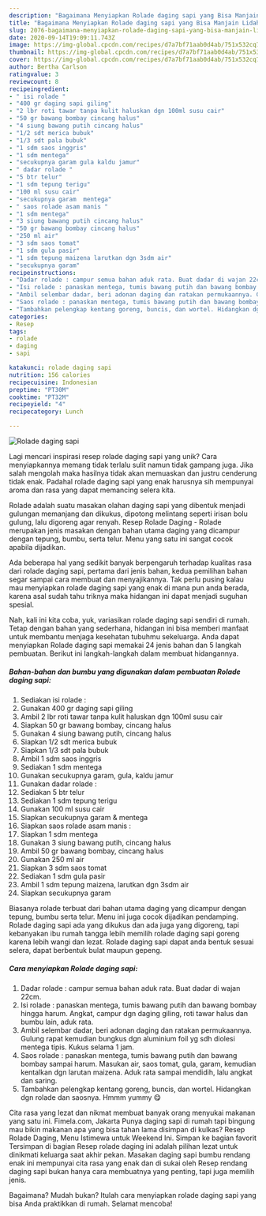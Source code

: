 ```yaml
---
description: "Bagaimana Menyiapkan Rolade daging sapi yang Bisa Manjain Lidah"
title: "Bagaimana Menyiapkan Rolade daging sapi yang Bisa Manjain Lidah"
slug: 2076-bagaimana-menyiapkan-rolade-daging-sapi-yang-bisa-manjain-lidah
date: 2020-09-14T19:09:11.743Z
image: https://img-global.cpcdn.com/recipes/d7a7bf71aab0d4ab/751x532cq70/rolade-daging-sapi-foto-resep-utama.jpg
thumbnail: https://img-global.cpcdn.com/recipes/d7a7bf71aab0d4ab/751x532cq70/rolade-daging-sapi-foto-resep-utama.jpg
cover: https://img-global.cpcdn.com/recipes/d7a7bf71aab0d4ab/751x532cq70/rolade-daging-sapi-foto-resep-utama.jpg
author: Bertha Carlson
ratingvalue: 3
reviewcount: 8
recipeingredient:
- " isi rolade "
- "400 gr daging sapi giling"
- "2 lbr roti tawar tanpa kulit haluskan dgn 100ml susu cair"
- "50 gr bawang bombay cincang halus"
- "4 siung bawang putih cincang halus"
- "1/2 sdt merica bubuk"
- "1/3 sdt pala bubuk"
- "1 sdm saos inggris"
- "1 sdm mentega"
- "secukupnya garam gula kaldu jamur"
- " dadar rolade "
- "5 btr telur"
- "1 sdm tepung terigu"
- "100 ml susu cair"
- "secukupnya garam  mentega"
- " saos rolade asam manis "
- "1 sdm mentega"
- "3 siung bawang putih cincang halus"
- "50 gr bawang bombay cincang halus"
- "250 ml air"
- "3 sdm saos tomat"
- "1 sdm gula pasir"
- "1 sdm tepung maizena larutkan dgn 3sdm air"
- "secukupnya garam"
recipeinstructions:
- "Dadar rolade : campur semua bahan aduk rata. Buat dadar di wajan 22cm."
- "Isi rolade : panaskan mentega, tumis bawang putih dan bawang bombay hingga harum. Angkat, campur dgn daging giling, roti tawar halus dan bumbu lain, aduk rata."
- "Ambil selembar dadar, beri adonan daging dan ratakan permukaannya. Gulung rapat kemudian bungkus dgn aluminium foil yg sdh diolesi mentega tipis. Kukus selama 1 jam."
- "Saos rolade : panaskan mentega, tumis bawang putih dan bawang bombay sampai harum. Masukan air, saos tomat, gula, garam, kemudian kentalkan dgn larutan maizena. Aduk rata sampai mendidih, lalu angkat dan saring."
- "Tambahkan pelengkap kentang goreng, buncis, dan wortel. Hidangkan dgn rolade dan saosnya. Hmmm yummy 😋"
categories:
- Resep
tags:
- rolade
- daging
- sapi

katakunci: rolade daging sapi 
nutrition: 156 calories
recipecuisine: Indonesian
preptime: "PT30M"
cooktime: "PT32M"
recipeyield: "4"
recipecategory: Lunch

---
```



![Rolade daging sapi](https://img-global.cpcdn.com/recipes/d7a7bf71aab0d4ab/751x532cq70/rolade-daging-sapi-foto-resep-utama.jpg)

Lagi mencari inspirasi resep rolade daging sapi yang unik? Cara menyiapkannya memang tidak terlalu sulit namun tidak gampang juga. Jika salah mengolah maka hasilnya tidak akan memuaskan dan justru cenderung tidak enak. Padahal rolade daging sapi yang enak harusnya sih mempunyai aroma dan rasa yang dapat memancing selera kita.

Rolade adalah suatu masakan olahan daging sapi yang dibentuk menjadi gulungan memanjang dan dikukus, dipotong melintang seperti irisan bolu gulung, lalu digoreng agar renyah. Resep Rolade Daging - Rolade merupakan jenis masakan dengan bahan utama daging yang dicampur dengan tepung, bumbu, serta telur. Menu yang satu ini sangat cocok apabila dijadikan.

Ada beberapa hal yang sedikit banyak berpengaruh terhadap kualitas rasa dari rolade daging sapi, pertama dari jenis bahan, kedua pemilihan bahan segar sampai cara membuat dan menyajikannya. Tak perlu pusing kalau mau menyiapkan rolade daging sapi yang enak di mana pun anda berada, karena asal sudah tahu triknya maka hidangan ini dapat menjadi suguhan spesial.


Nah, kali ini kita coba, yuk, variasikan rolade daging sapi sendiri di rumah. Tetap dengan bahan yang sederhana, hidangan ini bisa memberi manfaat untuk membantu menjaga kesehatan tubuhmu sekeluarga. Anda dapat menyiapkan Rolade daging sapi memakai 24 jenis bahan dan 5 langkah pembuatan. Berikut ini langkah-langkah dalam membuat hidangannya.

<!--inarticleads1-->

##### Bahan-bahan dan bumbu yang digunakan dalam pembuatan Rolade daging sapi:

1. Sediakan  isi rolade :
1. Gunakan 400 gr daging sapi giling
1. Ambil 2 lbr roti tawar tanpa kulit haluskan dgn 100ml susu cair
1. Siapkan 50 gr bawang bombay, cincang halus
1. Gunakan 4 siung bawang putih, cincang halus
1. Siapkan 1/2 sdt merica bubuk
1. Siapkan 1/3 sdt pala bubuk
1. Ambil 1 sdm saos inggris
1. Sediakan 1 sdm mentega
1. Gunakan secukupnya garam, gula, kaldu jamur
1. Gunakan  dadar rolade :
1. Sediakan 5 btr telur
1. Sediakan 1 sdm tepung terigu
1. Gunakan 100 ml susu cair
1. Siapkan secukupnya garam &amp; mentega
1. Siapkan  saos rolade asam manis :
1. Siapkan 1 sdm mentega
1. Gunakan 3 siung bawang putih, cincang halus
1. Ambil 50 gr bawang bombay, cincang halus
1. Gunakan 250 ml air
1. Siapkan 3 sdm saos tomat
1. Sediakan 1 sdm gula pasir
1. Ambil 1 sdm tepung maizena, larutkan dgn 3sdm air
1. Siapkan secukupnya garam


Biasanya rolade terbuat dari bahan utama daging yang dicampur dengan tepung, bumbu serta telur. Menu ini juga cocok dijadikan pendamping. Rolade daging sapi ada yang dikukus dan ada juga yang digoreng, tapi kebanyakan ibu rumah tangga lebih memilih rolade daging sapi goreng karena lebih wangi dan lezat. Rolade daging sapi dapat anda bentuk sesuai selera, dapat berbentuk bulat maupun gepeng. 

<!--inarticleads2-->

##### Cara menyiapkan Rolade daging sapi:

1. Dadar rolade : campur semua bahan aduk rata. Buat dadar di wajan 22cm.
1. Isi rolade : panaskan mentega, tumis bawang putih dan bawang bombay hingga harum. Angkat, campur dgn daging giling, roti tawar halus dan bumbu lain, aduk rata.
1. Ambil selembar dadar, beri adonan daging dan ratakan permukaannya. Gulung rapat kemudian bungkus dgn aluminium foil yg sdh diolesi mentega tipis. Kukus selama 1 jam.
1. Saos rolade : panaskan mentega, tumis bawang putih dan bawang bombay sampai harum. Masukan air, saos tomat, gula, garam, kemudian kentalkan dgn larutan maizena. Aduk rata sampai mendidih, lalu angkat dan saring.
1. Tambahkan pelengkap kentang goreng, buncis, dan wortel. Hidangkan dgn rolade dan saosnya. Hmmm yummy 😋


Cita rasa yang lezat dan nikmat membuat banyak orang menyukai makanan yang satu ini. Fimela.com, Jakarta Punya daging sapi di rumah tapi bingung mau bikin makanan apa yang bisa tahan lama disimpan di kulkas? Resep Rolade Daging, Menu Istimewa untuk Weekend Ini. Simpan ke bagian favorit Tersimpan di bagian Resep rolade daging ini adalah pilihan lezat untuk dinikmati keluarga saat akhir pekan. Masakan daging sapi bumbu rendang enak ini mempunyai cita rasa yang enak dan di sukai oleh Resep rendang daging sapi bukan hanya cara membuatnya yang penting, tapi juga memilih jenis. 

Bagaimana? Mudah bukan? Itulah cara menyiapkan rolade daging sapi yang bisa Anda praktikkan di rumah. Selamat mencoba!
